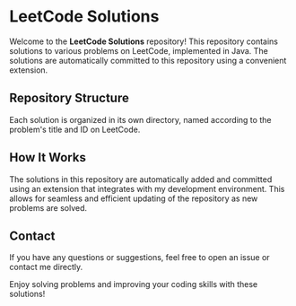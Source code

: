 # LeetCode Solutions

Welcome to the **LeetCode Solutions** repository! This repository contains solutions to various problems on LeetCode, implemented in Java. The solutions are automatically committed to this repository using a convenient extension.

## Repository Structure

Each solution is organized in its own directory, named according to the problem's title and ID on LeetCode.

## How It Works

The solutions in this repository are automatically added and committed using an extension that integrates with my development environment. This allows for seamless and efficient updating of the repository as new problems are solved.

## Contact

If you have any questions or suggestions, feel free to open an issue or contact me directly.

Enjoy solving problems and improving your coding skills with these solutions!
